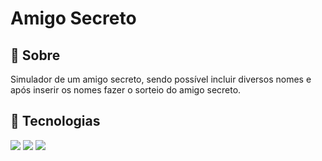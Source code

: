<h1>Amigo Secreto</h1>

<h2>🔖 Sobre</h2>
<p>Simulador de um amigo secreto, sendo possível incluir diversos nomes e após inserir os nomes fazer o sorteio do amigo secreto.</p>

## 🚀 Tecnologias
<div>
  <img src="https://img.shields.io/badge/HTML-239120?style=for-the-badge&logo=html5&logoColor=white">
  <img src="https://img.shields.io/badge/CSS-239120?&style=for-the-badge&logo=css3&logoColor=white">
  <img src="https://img.shields.io/badge/JavaScript-F7DF1E?style=for-the-badge&logo=javascript&logoColor=black">
</div>

